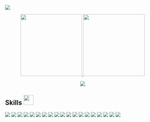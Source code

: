 ![](https://komarev.com/ghpvc/?username=FateNinja&color=dc143c)
<p align="center">
  <a href="https://github.com/FateNinja">
    <img height="200px" src="https://github-readme-stats.vercel.app/api/top-langs/?username=FateNinja&langs_count=8&layout=compact&theme=dark" />
  </a>
  <a href="https://github.com/FateNinja">
    <img height="200px" src="https://github-readme-stats.vercel.app/api?username=FateNinja&show_icons=true&theme=dark" />
  </a>
</p>


<p align="center">
  <a href="https://github.com/FateNinja">
    <img align="center" src="https://github-profile-trophy.vercel.app/?username=FateNinja&theme=onedark&row=1&&column=7" />
  </a>  
</p>
 
<!--
![GitHub Activity Graph](https://activity-graph.herokuapp.com/graph?username=FateNinja&bg_color=000000&color=00ffff&line=00ffff&point=ffffff&area=true&hide_border=true) 
-->
<h2> Skills <img src = "https://media2.giphy.com/media/QssGEmpkyEOhBCb7e1/giphy.gif?cid=ecf05e47a0n3gi1bfqntqmob8g9aid1oyj2wr3ds3mg700bl&rid=giphy.gif" width="32"> </h2>
<div align="left">
  <img src="https://img.shields.io/badge/JavaScript-F7DF1E?style=for-the-badge&logo=javascript&logoColor=white">
  <img src="https://img.shields.io/badge/TypeScript-007ACC?style=for-the-badge&logo=typescript&logoColor=white">
  <img src="https://img.shields.io/badge/dotNet-9E9E9E?style=for-the-badge&logo=dotnet&logoColor=black">
  <img src="https://img.shields.io/badge/Next-CC342D?style=for-the-badge&logo=next&logoColor=white">
  <img src="https://img.shields.io/badge/Nest-430098?style=for-the-badge&logo=nest&logoColor=white">
  <img src="https://img.shields.io/badge/React-20232A?style=for-the-badge&logo=react&logoColor=61DAFB">
  <img src="https://img.shields.io/badge/Node.js-339933?style=for-the-badge&logo=nodedotjs&logoColor=white">
  <img src="https://img.shields.io/badge/Express.js-000000?style=for-the-badge&logo=express&logoColor=white">
  <img src="https://img.shields.io/badge/Golang-C21325?style=for-the-badge&logo=go&logoColor=white">
  <img src="https://img.shields.io/badge/HTML5-E34F26?style=for-the-badge&logo=html5&logoColor=white">
  <img src="https://img.shields.io/badge/CSS3-1572B6?style=for-the-badge&logo=css3&logoColor=white">
  <img src="https://img.shields.io/badge/PostgreSQL-316192?style=for-the-badge&logo=postgresql&logoColor=white">
  <img src="https://img.shields.io/badge/MongoDB-4EA94B?style=for-the-badge&logo=mongodb&logoColor=white">
  <img src="https://img.shields.io/badge/Docker-2CA5E0?style=for-the-badge&logo=docker&logoColor=white">
  <img src="https://img.shields.io/badge/kubernetes-326ce5.svg?&style=for-the-badge&logo=kubernetes&logoColor=white">
  <img src="https://img.shields.io/badge/Git-F05032?style=for-the-badge&logo=git&logoColor=white">
  <img src="https://img.shields.io/badge/Ionic-20232A?style=for-the-badge&logo=ionic&logoColor=white">
  <img src="https://img.shields.io/badge/Flutter-007ACC?style=for-the-badge&logo=flutter&logoColor=white">
  <img src="https://img.shields.io/badge/Python-339933?style=for-the-badge&logo=python&logoColor=white">
<div/>
